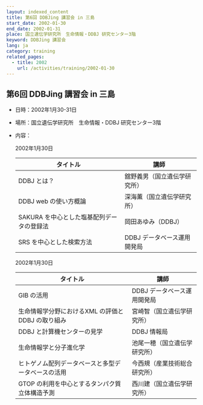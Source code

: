 ```yaml
---
layout: indexed_content
title: 第6回 DDBJing 講習会 in 三島
start_date: 2002-01-30
end_date: 2002-01-31
place: 国立遺伝学研究所　生命情報・DDBJ 研究センター3階
keyword: DDBJing 講習会
lang: ja
category: training
related_pages:
  - title: 2002
    url: /activities/training/2002-01-30
---
```


## 第6回 DDBJing 講習会 in 三島 <a name="6"></a>

-   日時：2002年1月30-31日

-   場所：国立遺伝学研究所　生命情報・DDBJ 研究センター3階

-   内容：

    2002年1月30日

    | タイトル | 講師 |
    |----|----|
    | DDBJ とは？ | 舘野義男（国立遺伝学研究所） |
    | DDBJ web の使い方概論 | 深海薫（国立遺伝学研究所） |
    | SAKURA を中心とした塩基配列データの登録法 | 岡田あゆみ（DDBJ） |
    | SRS を中心とした検索方法 | DDBJ データベース運用開発局 |

    2002年1月30日

    | タイトル | 講師 |
    |----|----|
    | GIB の活用 | DDBJ データベース運用開発局  |
    | 生命情報学分野におけるXML の評価とDDBJ の取り組み  | 宮崎智（国立遺伝学研究所） |
    | DDBJ と計算機センターの見学 | DDBJ 情報局 |
    | 生命情報学と分子進化学 | 池尾一穂（国立遺伝学研究所） |
    | ヒトゲノム配列データベースと多型データベースの活用 | 今西規（産業技術総合研究所） |
    | GTOP の利用を中心とするタンパク質立体構造予測      | 西川建（国立遺伝学研究所） |